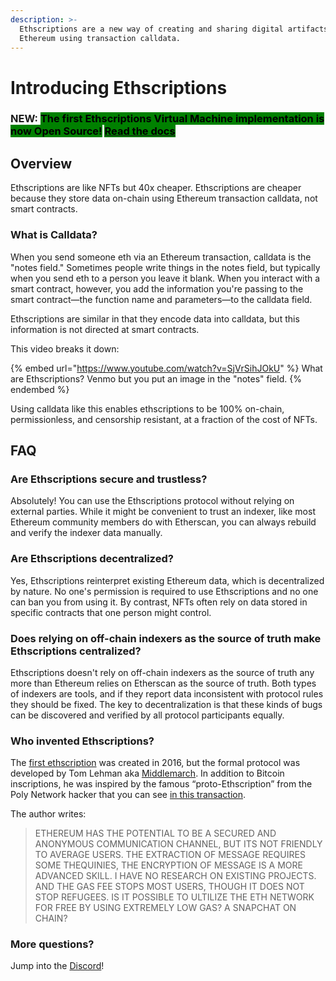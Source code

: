```yaml
---
description: >-
  Ethscriptions are a new way of creating and sharing digital artifacts on
  Ethereum using transaction calldata.
---
```


# Introducing Ethscriptions

### NEW: <mark style="background-color:green;">The first Ethscriptions Virtual Machine implementation is now Open Source!</mark> [<mark style="background-color:green;">Read the docs</mark>](https://ethscriptions.gitbook.io/ethscriptions-docs/v/ethscriptions-vm/)

## Overview

Ethscriptions are like NFTs but 40x cheaper. Ethscriptions are cheaper because they store data on-chain using Ethereum transaction calldata, not smart contracts.

### What is Calldata?

When you send someone eth via an Ethereum transaction, calldata is the "notes field." Sometimes people write things in the notes field, but typically when you send eth to a person you leave it blank. When you interact with a smart contract, however, you add the information you're passing to the smart contract—the function name and parameters—to the calldata field.

Ethscriptions are similar in that they encode data into calldata, but this information is not directed at smart contracts.

This video breaks it down:

{% embed url="https://www.youtube.com/watch?v=SjVrSihJOkU" %}
What are Ethscriptions? Venmo but you put an image in the "notes" field.
{% endembed %}

Using calldata like this enables ethscriptions to be 100% on-chain, permissionless, and censorship resistant, at a fraction of the cost of NFTs.

## FAQ

### **Are Ethscriptions secure and trustless?**

Absolutely! You can use the Ethscriptions protocol without relying on external parties. While it might be convenient to trust an indexer, like most Ethereum community members do with Etherscan, you can always rebuild and verify the indexer data manually.

### **Are Ethscriptions decentralized?**

Yes, Ethscriptions reinterpret existing Ethereum data, which is decentralized by nature. No one's permission is required to use Ethscriptions and no one can ban you from using it. By contrast, NFTs often rely on data stored in specific contracts that one person might control.

### **Does relying on off-chain indexers as the source of truth make Ethscriptions centralized?**

Ethscriptions doesn't rely on off-chain indexers as the source of truth any more than Ethereum relies on Etherscan as the source of truth. Both types of indexers are tools, and if they report data inconsistent with protocol rules they should be fixed. The key to decentralization is that these kinds of bugs can be discovered and verified by all protocol participants equally.

### Who invented Ethscriptions?

The [first ethscription](https://ethscriptions.com/ethscriptions/0) was created in 2016, but the formal protocol was developed by Tom Lehman aka [Middlemarch](https://twitter.com/dumbnamenumbers). In addition to Bitcoin inscriptions, he was inspired by the famous “proto-Ethscription” from the Poly Network hacker that you can see [in this transaction](https://etherscan.io/tx/0x0ae3d3ce3630b5162484db5f3bdfacdfba33724ffb195ea92a6056beaa169490).&#x20;

The author writes:

> ETHEREUM HAS THE POTENTIAL TO BE A SECURED AND ANONYMOUS COMMUNICATION CHANNEL, BUT ITS NOT FRIENDLY TO AVERAGE USERS. THE EXTRACTION OF MESSAGE REQUIRES SOME THEQUINIES, THE ENCRYPTION OF MESSAGE IS A MORE ADVANCED SKILL. I HAVE NO RESEARCH ON EXISTING PROJECTS. AND THE GAS FEE STOPS MOST USERS, THOUGH IT DOES NOT STOP REFUGEES. IS IT POSSIBLE TO ULTILIZE THE ETH NETWORK FOR FREE BY USING EXTREMELY LOW GAS? A SNAPCHAT ON CHAIN?

### More questions?

Jump into the [Discord](https://discord.gg/ethscriptions)!
